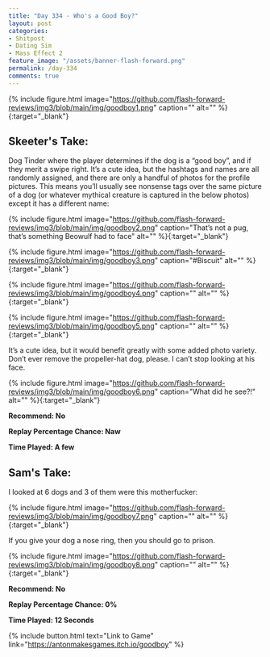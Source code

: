 ```yaml
---
title: "Day 334 - Who's a Good Boy?"
layout: post
categories:
- Shitpost
- Dating Sim
- Mass Effect 2
feature_image: "/assets/banner-flash-forward.png"
permalink: /day-334
comments: true
---
```


{% include figure.html image="https://github.com/flash-forward-reviews/img3/blob/main/img/goodboy1.png" caption="" alt="" %}{:target="_blank"}
 
## Skeeter's Take:

Dog Tinder where the player determines if the dog is a “good boy”, and if they merit a swipe right. It’s a cute idea, but the hashtags and names are all randomly assigned, and there are only a handful of photos for the profile pictures. This means you’ll usually see nonsense tags over the same picture of a dog (or whatever mythical creature is captured in the below photos) except it has a different name: 

{% include figure.html image="https://github.com/flash-forward-reviews/img3/blob/main/img/goodboy2.png" caption="That’s not a pug, that’s something Beowulf had to face" alt="" %}{:target="_blank"}

{% include figure.html image="https://github.com/flash-forward-reviews/img3/blob/main/img/goodboy3.png" caption="#Biscuit" alt="" %}{:target="_blank"}

{% include figure.html image="https://github.com/flash-forward-reviews/img3/blob/main/img/goodboy4.png" caption="" alt="" %}{:target="_blank"}

{% include figure.html image="https://github.com/flash-forward-reviews/img3/blob/main/img/goodboy5.png" caption="" alt="" %}{:target="_blank"}

It’s a cute idea, but it would benefit greatly with some added photo variety. Don’t ever remove the propeller-hat dog, please. I can’t stop looking at his face. 

{% include figure.html image="https://github.com/flash-forward-reviews/img3/blob/main/img/goodboy6.png" caption="What did he see?!" alt="" %}{:target="_blank"}

**Recommend: No**

**Replay Percentage Chance: Naw**

**Time Played: A few**

## Sam's Take:

I looked at 6 dogs and 3 of them were this motherfucker:

{% include figure.html image="https://github.com/flash-forward-reviews/img3/blob/main/img/goodboy7.png" caption="" alt="" %}{:target="_blank"}

If you give your dog a nose ring, then you should go to prison.

{% include figure.html image="https://github.com/flash-forward-reviews/img3/blob/main/img/goodboy8.png" caption="" alt="" %}{:target="_blank"}

**Recommend: No**

**Replay Percentage Chance: 0%**

**Time Played: 12 Seconds**

{% include button.html text="Link to Game" link="https://antonmakesgames.itch.io/goodboy" %}